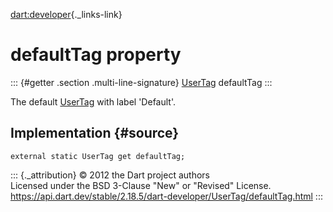 [dart:developer](../../dart-developer/dart-developer-library){._links-link}

defaultTag property
===================

::: {#getter .section .multi-line-signature}
[UserTag](../usertag-class) defaultTag
:::

The default [UserTag](../usertag-class) with label \'Default\'.

Implementation {#source}
--------------

``` {.language-dart data-language="dart"}
external static UserTag get defaultTag;
```

::: {._attribution}
© 2012 the Dart project authors\
Licensed under the BSD 3-Clause \"New\" or \"Revised\" License.\
<https://api.dart.dev/stable/2.18.5/dart-developer/UserTag/defaultTag.html>
:::
